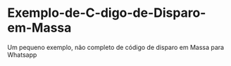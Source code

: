 # Exemplo-de-C-digo-de-Disparo-em-Massa
Um pequeno exemplo, não completo de código de disparo em Massa para Whatsapp
